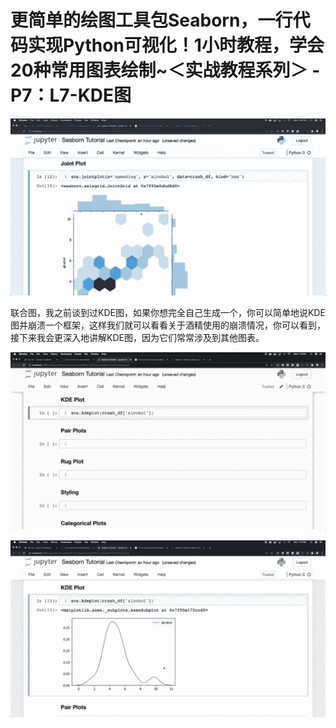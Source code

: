 # 更简单的绘图工具包Seaborn，一行代码实现Python可视化！1小时教程，学会20种常用图表绘制~＜实战教程系列＞ - P7：L7-KDE图 

![](img/75d8e88ac6587077beed206991430e8d_0.png)

联合图，我之前谈到过KDE图，如果你想完全自己生成一个，你可以简单地说KDE图并崩溃一个框架，这样我们就可以看看关于酒精使用的崩溃情况，你可以看到，接下来我会更深入地讲解KDE图，因为它们常常涉及到其他图表。

![](img/75d8e88ac6587077beed206991430e8d_2.png)

![](img/75d8e88ac6587077beed206991430e8d_3.png)
